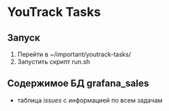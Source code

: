 # YouTrack Tasks

## Запуск
1. Перейти в ~/important/youtrack-tasks/
2. Запустить скрипт run.sh

## Содержимое БД grafana_sales
- таблица *issues* с информацией по всем задачам